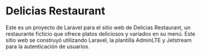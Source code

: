 # Delicias Restaurant



Este es un proyecto de Laravel para el sitio web de Delicias Restaurant, un restaurante ficticio que ofrece platos deliciosos y variados en su menú. Este sitio web se construyó utilizando Laravel, la plantilla AdminLTE y Jetstream para la autenticación de usuarios.
